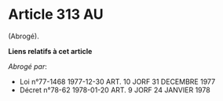 # Article 313 AU

(Abrogé).

**Liens relatifs à cet article**

_Abrogé par_:

  - Loi n°77-1468 1977-12-30 ART. 10 JORF 31 DECEMBRE 1977
  - Décret n°78-62 1978-01-20 ART. 9 JORF 24 JANVIER 1978
